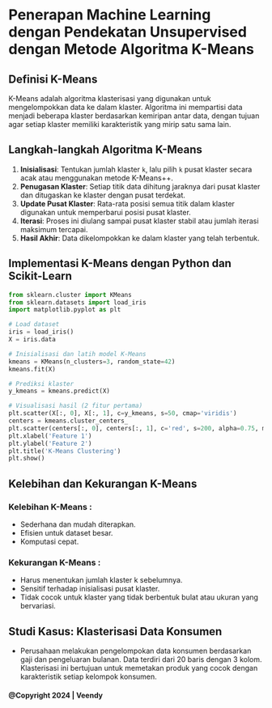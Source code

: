 # Penerapan Machine Learning dengan Pendekatan Unsupervised dengan Metode Algoritma K-Means

## Definisi K-Means

K-Means adalah algoritma klasterisasi yang digunakan untuk mengelompokkan data ke dalam klaster. Algoritma ini mempartisi data menjadi beberapa klaster berdasarkan kemiripan antar data, dengan tujuan agar setiap klaster memiliki karakteristik yang mirip satu sama lain.

## Langkah-langkah Algoritma K-Means

1. **Inisialisasi**: Tentukan jumlah klaster `k`, lalu pilih `k` pusat klaster secara acak atau menggunakan metode K-Means++.
2. **Penugasan Klaster**: Setiap titik data dihitung jaraknya dari pusat klaster dan ditugaskan ke klaster dengan pusat terdekat.
3. **Update Pusat Klaster**: Rata-rata posisi semua titik dalam klaster digunakan untuk memperbarui posisi pusat klaster.
4. **Iterasi**: Proses ini diulang sampai pusat klaster stabil atau jumlah iterasi maksimum tercapai.
5. **Hasil Akhir**: Data dikelompokkan ke dalam klaster yang telah terbentuk.

## Implementasi K-Means dengan Python dan Scikit-Learn

```python
from sklearn.cluster import KMeans
from sklearn.datasets import load_iris
import matplotlib.pyplot as plt

# Load dataset
iris = load_iris()
X = iris.data

# Inisialisasi dan latih model K-Means
kmeans = KMeans(n_clusters=3, random_state=42)
kmeans.fit(X)

# Prediksi klaster
y_kmeans = kmeans.predict(X)

# Visualisasi hasil (2 fitur pertama)
plt.scatter(X[:, 0], X[:, 1], c=y_kmeans, s=50, cmap='viridis')
centers = kmeans.cluster_centers_
plt.scatter(centers[:, 0], centers[:, 1], c='red', s=200, alpha=0.75, marker='X')
plt.xlabel('Feature 1')
plt.ylabel('Feature 2')
plt.title('K-Means Clustering')
plt.show()
```

## Kelebihan dan Kekurangan K-Means

### Kelebihan K-Means :

- Sederhana dan mudah diterapkan.
- Efisien untuk dataset besar.
- Komputasi cepat.

### Kekurangan K-Means :

- Harus menentukan jumlah klaster k sebelumnya.
- Sensitif terhadap inisialisasi pusat klaster.
- Tidak cocok untuk klaster yang tidak berbentuk bulat atau ukuran yang bervariasi.

## Studi Kasus: Klasterisasi Data Konsumen

- Perusahaan melakukan pengelompokan data konsumen berdasarkan gaji dan pengeluaran bulanan. Data terdiri dari 20 baris dengan 3 kolom. Klasterisasi ini bertujuan untuk memetakan produk yang cocok dengan karakteristik setiap kelompok konsumen.

#### @Copyright 2024 | Veendy
